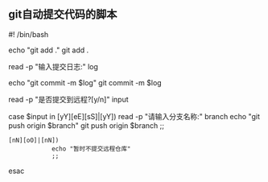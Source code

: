 ## git自动提交代码的脚本


#! /bin/bash

echo "git add ."
git add .

read -p "输入提交日志:" log

echo "git commit -m $log"
git commit -m $log

read -p "是否提交到远程?[y/n]" input

case $input in
    [yY][eE][sS]|[yY])
                read -p "请输入分支名称:" branch
                echo "git push origin $branch"
                git push origin $branch
                ;;

    [nN][oO]|[nN])
                echo "暂时不提交远程仓库"
                ;;

esac
